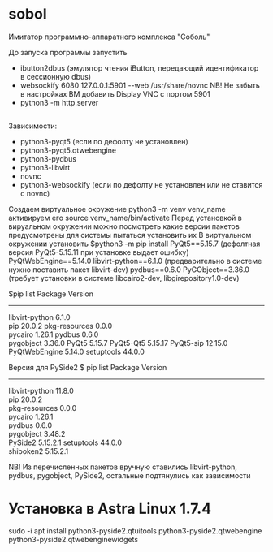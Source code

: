 # sobol
Имитатор программно-аппаратного комплекса "Соболь"

До запуска программы запустить
- ibutton2dbus (эмулятор чтения iButton, передающий идентификатор в сессионную dbus)
- websockify  6080 127.0.0.1:5901 --web /usr/share/novnc
NB! Не забыть в настройках ВМ добавить Display VNC с портом 5901
- python3 -m http.server

##
Зависимости:
- python3-pyqt5 (если по дефолту не установлен)
- python3-pyqt5.qtwebengine
- python3-pydbus
- python3-libvirt
- novnc
- python3-websockify (если по дефолту не установлен или не ставится с novnc)

Создаем виртуальное окружение
python3 -m venv venv_name
активируем его
source venv_name/bin/activate
Перед установкой в вируальном окружении можно посмотреть какие версии пакетов предусмотрены для системы пытаться установить их
В виртуальном окружении установить
$python3 -m pip install PyQt5==5.15.7 (дефолтная версия PyQt5-5.15.11 при установке выдает ошибку)
                        PyQtWebEngine==5.14.0
                        libvirt-python==6.1.0 (предварительно в системе нужно поставить пакет libvirt-dev)
                        pydbus==0.6.0
                        PyGObject==3.36.0 (требует установки в системе libcairo2-dev, libgirepository1.0-dev)

$pip list
Package        Version
-------------- -------
libvirt-python 6.1.0  
pip            20.0.2 
pkg-resources  0.0.0  
pycairo        1.26.1 
pydbus         0.6.0  
pygobject      3.36.0 
PyQt5          5.15.7 
PyQt5-Qt5      5.15.17
PyQt5-sip      12.15.0
PyQtWebEngine  5.14.0 
setuptools     44.0.0 

Версия для PySide2
$ pip list
Package        Version 
-------------- --------
libvirt-python 11.8.0  
pip            20.0.2  
pkg-resources  0.0.0   
pycairo        1.26.1  
pydbus         0.6.0   
pygobject      3.48.2  
PySide2        5.15.2.1
setuptools     44.0.0  
shiboken2      5.15.2.1

NB! Из перечисленных пакетов вручную ставились libvirt-python, pydbus, pygobject, PySide2, остальные подтянулись как зависимости



# Установка в Astra Linux 1.7.4
sudo -i
apt install python3-pyside2.qtuitools python3-pyside2.qtwebengine python3-pyside2.qtwebenginewidgets
